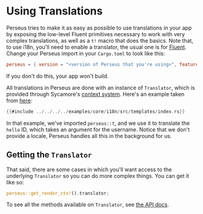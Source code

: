 # Using Translations

Perseus tries to make it as easy as possible to use translations in your app by exposing the low-level Fluent primitives necessary to work with very complex translations, as well as a `t!` macro that does the basics. Note that, to use i18n, you'll need to enable a translator, the usual one is for [Fluent](https://projectfluent.org). Change your Perseus import in your `Cargo.toml` to look like this:

```toml
perseus = { version = "<version of Perseus that you're using>", features = [ "translator-fluent" ] }
```

If you don't do this, your app won't build.

All translations in Perseus are done with an instance of `Translator`, which is provided through Sycamore's [context system](https://sycamore-rs.netlify.app/docs/v0.6/advanced/contexts). Here's an example taken from [here](https://github.com/arctic-hen7/perseus/blob/main/examples/core/i18n/src/templates/index.rs):

```rust
{{#include ../../../../examples/core/i18n/src/templates/index.rs}}
```

In that example, we've imported `perseus::t`, and we use it to translate the `hello` ID, which takes an argument for the username. Notice that we don't provide a locale, Perseus handles all this in the background for us.

## Getting the `Translator`

That said, there are some cases in which you'll want access to the underlying `Translator` so you can do more complex things. You can get it like so:

```rust
perseus::get_render_ctx!().translator;
```

To see all the methods available on `Translator`, see [the API docs](https://docs.rs/perseus).
